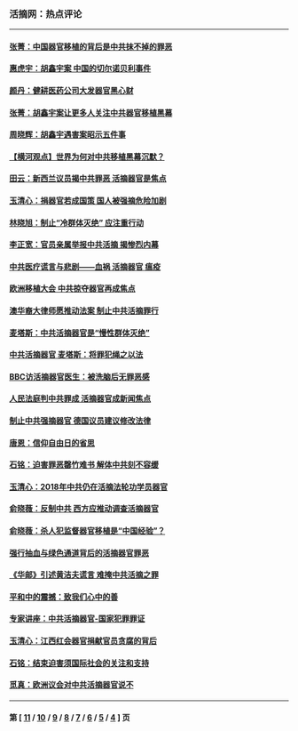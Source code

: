 ### 活摘网：热点评论
---
#### [张菁：中国器官移植的背后是中共抹不掉的罪恶](../../pages/nf5879/n13974977.md?08290430) 
#### [惠虎宇：胡鑫宇案 中国的切尔诺贝利事件](../../pages/nf5879/n13942916.md?08290430) 
#### [颜丹：健耕医药公司大发器官黑心财](../../pages/nf5879/n13940134.md?08290430) 
#### [张菁：胡鑫宇案让更多人关注中共器官移植黑幕](../../pages/nf5879/n13929073.md?08290430) 
#### [周晓辉：胡鑫宇遇害案昭示五件事](../../pages/nf5879/n13921870.md?08290430) 
#### [【横河观点】世界为何对中共移植黑幕沉默？](../../pages/nf5879/n13244249.md?08290430) 
#### [田云：新西兰议员揭中共罪恶 活摘器官是焦点](../../pages/nf5879/n13070629.md?08290430) 
#### [玉清心：捐器官若成国策 国人被强摘危险加剧](../../pages/nf5879/n12802713.md?08290430) 
#### [林晓旭：制止“冷群体灭绝” 应注重行动](../../pages/nf5879/n12779736.md?08290430) 
#### [李正宽：官员亲属举报中共活摘 揭惨烈内幕](../../pages/nf5879/n12684490.md?08290430) 
#### [中共医疗谎言与悲剧——血祸 活摘器官 瘟疫](../../pages/nf5879/n12372103.md?08290430) 
#### [欧洲移植大会 中共掠夺器官再成焦点](../../pages/nf5879/n11538883.md?08290430) 
#### [澳华裔大律师愿推动法案 制止中共活摘罪行](../../pages/nf5879/n11377039.md?08290430) 
#### [麦塔斯：中共活摘器官是“慢性群体灭绝”](../../pages/nf5879/n11350529.md?08290430) 
#### [中共活摘器官 麦塔斯：将罪犯绳之以法](../../pages/nf5879/n11347973.md?08290430) 
#### [BBC访活摘器官医生：被洗脑后无罪恶感](../../pages/nf5879/n11335935.md?08290430) 
#### [人民法庭判中共罪成 活摘器官成新闻焦点](../../pages/nf5879/n11331578.md?08290430) 
#### [制止中共强摘器官 德国议员建议修改法律](../../pages/nf5879/n11249451.md?08290430) 
#### [唐恩：信仰自由日的省思](../../pages/nf5879/n11003525.md?08290430) 
#### [石铭：迫害罪恶罄竹难书  解体中共刻不容缓](../../pages/nf5879/n10942855.md?08290430) 
#### [玉清心：2018年中共仍在活摘法轮功学员器官](../../pages/nf5879/n10914646.md?08290430) 
#### [俞晓薇：反制中共 西方应推动调查活摘器官](../../pages/nf5879/n10794671.md?08290430) 
#### [俞晓薇：杀人犯监督器官移植是“中国经验”？](../../pages/nf5879/n10466427.md?08290430) 
#### [强行抽血与绿色通道背后的活摘器官罪恶](../../pages/nf5879/n10004708.md?08290430) 
#### [《华邮》引述黄洁夫谎言 难掩中共活摘之罪](../../pages/nf5879/n9642309.md?08290430) 
#### [平和中的震撼：致我们心中的善](../../pages/nf5879/n9021123.md?08290430) 
#### [专家讲座：中共活摘器官-国家犯罪罪证](../../pages/nf5879/n8828153.md?08290430) 
#### [玉清心：江西红会器官捐献官员贪腐的背后](../../pages/nf5879/n8522122.md?08290430) 
#### [石铭：结束迫害须国际社会的关注和支持](../../pages/nf5879/n8443497.md?08290430) 
#### [觅真：欧洲议会对中共活摘器官说不](../../pages/nf5879/n8337486.md?08290430) 

---
#### 第 [ [11](./11.md?08290430) / [10](./10.md?08290430) / [9](./9.md?08290430) / [8](./8.md?08290430) / [7](./7.md?08290430) / [6](./6.md?08290430) / [5](./5.md?08290430) / [4](./4.md?08290430) ] 页
